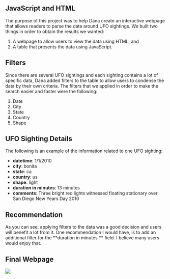 ## JavaScript and HTML

The purpose of this project was to help Dana create an interactive webpage that allows readers to parse the data around UFO sightings. We built two things in order to obtain the results we wanted:
  1. A webpage to allow users to view the data using HTML, and
  2. A table that presents the data using JavaScript.
  
## Filters
Since there are several UFO sightings and each sighting contains a lot of specific data, Dana added filters to the table to allow users to condense the data by their own criteria. The filters that we applied in order to make the search easier and faster were the following: 
  1. Date
  2. City
  3. State
  4. Country 
  5. Shape

## UFO Sighting Details
The following is an example of the information related to one UFO sighting:
- **datetime**: 1/1/2010
- **city**: bonita
- **state**: ca
- **country**: us
- **shape**: light
- **duration in minutes**: 13 minutes
- **comments**: Three bright red lights witnessed floating stationary over San Diego New Years Day 2010

## Recommendation
As you can see, applying filters to the data was a good decision and users will benefit a lot from it. One recommendation I would have, is to add an additional filter for the **duration in minutes ** field. I believe many users would enjoy that. 

## Final Webpage
![](https://github.com/lrincon34/UFOs/blob/master/static/images/index_html.png)
